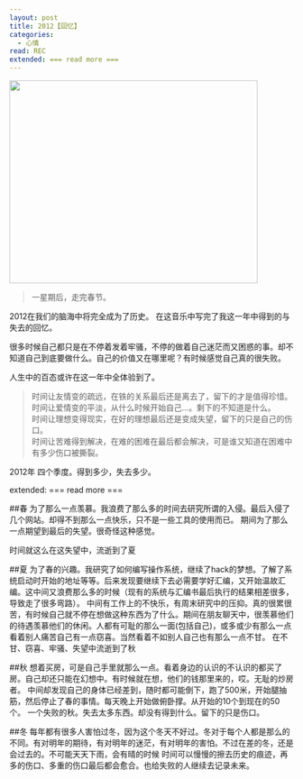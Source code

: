 ```yaml
---
layout: post
title: 2012【回忆】
categories:
  - 心情
read: REC
extended: === read more ===
---
```

<div class="figure box right no_margin_top"><img src="/moonblog/images/img/3085180_115303076_2" width="440" height="360"></div>
  
>一星期后，走完春节。

  2012在我们的脑海中将完全成为了历史。
在这音乐中写完了我这一年中得到的与失去的回忆。

很多时候自己都只是在不停着发着牢骚，不停的做着自己迷茫而又困惑的事。却不知道自己到底要做什么。自己的价值又在哪里呢？有时候感觉自己真的很失败。

人生中的百态或许在这一年中全体验到了。
>时间让友情变的疏远，在铁的关系最后还是离去了，留下的才是值得珍惜。  
时间让爱情变的平淡，从什么时候开始自己...。剩下的不知道是什么。  
时间让理想变得现实，在好的理想最后还是变成失望，留下的只是自己的伤口。  
时间让苦难得到解决，在难的困难在最后都会解决，可是谁又知道在困难中有多少伤口被撕裂。  
 
2012年 四个季度。得到多少，失去多少。 

extended: === read more ===

##春
为了那么一点羡慕。我浪费了那么多的时间去研究所谓的入侵。最后入侵了几个网站。却得不到那么一点快乐，只不是一些工具的使用而已。
期间为了那么一点期望到最后的失望。很奇怪这种感觉。

时间就这么在这失望中，流逝到了夏 

##夏
为了春的兴趣。我研究了如何编写操作系统，继续了hack的梦想。了解了系统启动时开始的地址等等。后来发现要继续下去必需要学好汇编，又开始温故汇编。这中间又浪费那么多的时候（现有的系统与汇编书最后执行的结果相差很多，导致走了很多弯路）。
中间有工作上的不快乐，有周末研究中的压抑。真的很累很苦，有时候自己就不停在想做这种东西为了什么。期间在朋友聊天中，很羡慕他们的待遇羡慕他们的休闲。人都有可耻的那么一面(包括自己)，或多或少有那么一点看着别人痛苦自己有一点窃喜。当然看着不如别人自己也有那么一点不甘。
在不甘、窃喜、牢骚、失望中流逝到了秋
 


##秋
想着买房，可是自己手里就那么一点。看着身边的认识的不认识的都买了房。自己却还只能在幻想中。有时候就在想，他们的钱那里来的，哎。无耻的炒房者。
中间却发现自己的身体已经差到，随时都可能倒下，跑了500米，开始腿抽筋，然后停止了春的事情。每天晚上开始做俯卧撑。从开始的10个到现在的50个。
一个失败的秋。失去太多东西。却没有得到什么。留下的只是伤口。
 



##冬
每年都有很多人害怕过冬，因为这个冬天不好过。冬对于每个人都是那么的不同。有对明年的期待，有对明年的迷茫，有对明年的害怕。不过在差的冬，还是会过去的。不可能天天下雨，会有晴的时候
时间可以慢慢的擦去历史的痕迹，再多的伤口、多重的伤口最后都会愈合。也给失败的人继续去记录未来。

